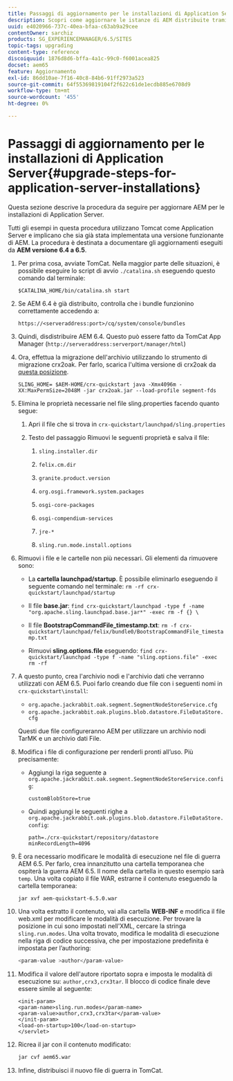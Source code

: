```yaml
---
title: Passaggi di aggiornamento per le installazioni di Application Server
description: Scopri come aggiornare le istanze di AEM distribuite tramite Application Server.
uuid: e4020966-737c-40ea-bfaa-c63ab9a29cee
contentOwner: sarchiz
products: SG_EXPERIENCEMANAGER/6.5/SITES
topic-tags: upgrading
content-type: reference
discoiquuid: 1876d8d6-bffa-4a1c-99c0-f6001acea825
docset: aem65
feature: Aggiornamento
exl-id: 86dd10ae-7f16-40c8-84b6-91ff2973a523
source-git-commit: 64f55369819104f2f622c61de1ecdb885e6708d9
workflow-type: tm+mt
source-wordcount: '455'
ht-degree: 0%

---
```


# Passaggi di aggiornamento per le installazioni di Application Server{#upgrade-steps-for-application-server-installations}

Questa sezione descrive la procedura da seguire per aggiornare AEM per le installazioni di Application Server.

Tutti gli esempi in questa procedura utilizzano Tomcat come Application Server e implicano che sia già stata implementata una versione funzionante di AEM. La procedura è destinata a documentare gli aggiornamenti eseguiti da **AEM versione 6.4 a 6.5**.

1. Per prima cosa, avviate TomCat. Nella maggior parte delle situazioni, è possibile eseguire lo script di avvio `./catalina.sh` eseguendo questo comando dal terminale:

   ```shell
   $CATALINA_HOME/bin/catalina.sh start
   ```

1. Se AEM 6.4 è già distribuito, controlla che i bundle funzionino correttamente accedendo a:

   ```shell
   https://<serveraddress:port>/cq/system/console/bundles
   ```

1. Quindi, disdistribuire AEM 6.4. Questo può essere fatto da TomCat App Manager (`http://serveraddress:serverport/manager/html`)

1. Ora, effettua la migrazione dell&#39;archivio utilizzando lo strumento di migrazione crx2oak. Per farlo, scarica l&#39;ultima versione di crx2oak da [questa posizione](https://repo.adobe.com/nexus/content/groups/public/com/adobe/granite/crx2oak).

   ```shell
   SLING_HOME= $AEM-HOME/crx-quickstart java -Xmx4096m -XX:MaxPermSize=2048M -jar crx2oak.jar --load-profile segment-fds
   ```

1. Elimina le proprietà necessarie nel file sling.properties facendo quanto segue:

   1. Apri il file che si trova in `crx-quickstart/launchpad/sling.properties`
   1. Testo del passaggio Rimuovi le seguenti proprietà e salva il file:

      1. `sling.installer.dir`

      1. `felix.cm.dir`

      1. `granite.product.version`

      1. `org.osgi.framework.system.packages`

      1. `osgi-core-packages`

      1. `osgi-compendium-services`

      1. `jre-*`

      1. `sling.run.mode.install.options`

1. Rimuovi i file e le cartelle non più necessari. Gli elementi da rimuovere sono:

   * La **cartella launchpad/startup**. È possibile eliminarlo eseguendo il seguente comando nel terminale: `rm -rf crx-quickstart/launchpad/startup`

   * Il file **base.jar**: `find crx-quickstart/launchpad -type f -name "org.apache.sling.launchpad.base.jar*" -exec rm -f {} \`

   * Il file **BootstrapCommandFile_timestamp.txt**: `rm -f crx-quickstart/launchpad/felix/bundle0/BootstrapCommandFile_timestamp.txt`

   * Rimuovi **sling.options.file** eseguendo: `find crx-quickstart/launchpad -type f -name "sling.options.file" -exec rm -rf`

1. A questo punto, crea l&#39;archivio nodi e l&#39;archivio dati che verranno utilizzati con AEM 6.5. Puoi farlo creando due file con i seguenti nomi in `crx-quickstart\install`:

   * `org.apache.jackrabbit.oak.segment.SegmentNodeStoreService.cfg`
   * `org.apache.jackrabbit.oak.plugins.blob.datastore.FileDataStore.cfg`

   Questi due file configureranno AEM per utilizzare un archivio nodi TarMK e un archivio dati File.

1. Modifica i file di configurazione per renderli pronti all’uso. Più precisamente:

   * Aggiungi la riga seguente a `org.apache.jackrabbit.oak.segment.SegmentNodeStoreService.config`:

      ```customBlobStore=true```

   * Quindi aggiungi le seguenti righe a `org.apache.jackrabbit.oak.plugins.blob.datastore.FileDataStore.config`:

      ```
      path=./crx-quickstart/repository/datastore
      minRecordLength=4096
      ```

1. È ora necessario modificare le modalità di esecuzione nel file di guerra AEM 6.5. Per farlo, crea innanzitutto una cartella temporanea che ospiterà la guerra AEM 6.5. Il nome della cartella in questo esempio sarà `temp`. Una volta copiato il file WAR, estrarne il contenuto eseguendo la cartella temporanea:

   ```
   jar xvf aem-quickstart-6.5.0.war
   ```

1. Una volta estratto il contenuto, vai alla cartella **WEB-INF** e modifica il file web.xml per modificare le modalità di esecuzione. Per trovare la posizione in cui sono impostati nell&#39;XML, cercare la stringa `sling.run.modes`. Una volta trovato, modifica le modalità di esecuzione nella riga di codice successiva, che per impostazione predefinita è impostata per l’authoring:

   ```bash
   <param-value >author</param-value>
   ```

1. Modifica il valore dell&#39;autore riportato sopra e imposta le modalità di esecuzione su: `author,crx3,crx3tar`. Il blocco di codice finale deve essere simile al seguente:

   ```
   <init-param>
   <param-name>sling.run.modes</param-name>
   <param-value>author,crx3,crx3tar</param-value>
   </init-param>
   <load-on-startup>100</load-on-startup>
   </servlet>
   ```

1. Ricrea il jar con il contenuto modificato:

   ```bash
   jar cvf aem65.war
   ```

1. Infine, distribuisci il nuovo file di guerra in TomCat.
